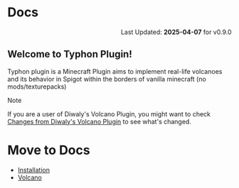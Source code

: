 # Docs
<p align="right">Last Updated: <b>2025-04-07</b> for v0.9.0</p>

## Welcome to Typhon Plugin!
Typhon plugin is a Minecraft Plugin aims to implement real-life volcanoes and its behavior in Spigot within the borders of vanilla minecraft (no mods/texturepacks)

> [!NOTE]
> If you are a user of Diwaly's Volcano Plugin, you might want to check [Changes from Diwaly's Volcano Plugin](/.github/docs/changes_from_diwaly.md) to see what's changed.

# Move to Docs
- [Installation](/.github/docs/installation.md)
- [Volcano](/.github/docs/volcano/index.md)
